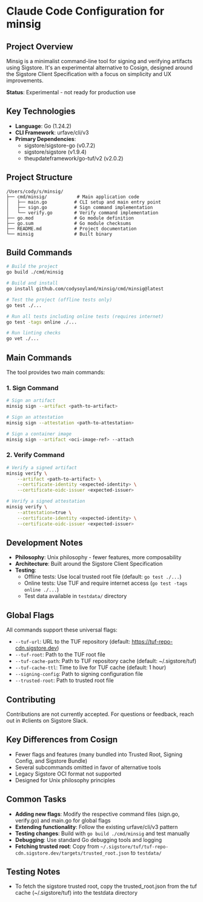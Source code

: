 # Claude Code Configuration for minsig

## Project Overview
Minsig is a minimalist command-line tool for signing and verifying artifacts using Sigstore. It's an experimental alternative to Cosign, designed around the Sigstore Client Specification with a focus on simplicity and UX improvements.

**Status**: Experimental - not ready for production use

## Key Technologies
- **Language**: Go (1.24.2)
- **CLI Framework**: urfave/cli/v3
- **Primary Dependencies**: 
  - sigstore/sigstore-go (v0.7.2)
  - sigstore/sigstore (v1.9.4)
  - theupdateframework/go-tuf/v2 (v2.0.2)

## Project Structure
```
/Users/cody/s/minsig/
├── cmd/minsig/           # Main application code
│   ├── main.go          # CLI setup and main entry point
│   ├── sign.go          # Sign command implementation
│   └── verify.go        # Verify command implementation
├── go.mod               # Go module definition
├── go.sum               # Go module checksums
├── README.md            # Project documentation
└── minsig               # Built binary
```

## Build Commands
```bash
# Build the project
go build ./cmd/minsig

# Build and install
go install github.com/codysoyland/minsig/cmd/minsig@latest

# Test the project (offline tests only)
go test ./...

# Run all tests including online tests (requires internet)
go test -tags online ./...

# Run linting checks
go vet ./...
```

## Main Commands
The tool provides two main commands:

### 1. Sign Command
```bash
# Sign an artifact
minsig sign --artifact <path-to-artifact>

# Sign an attestation
minsig sign --attestation <path-to-attestation>

# Sign a container image
minsig sign --artifact <oci-image-ref> --attach
```

### 2. Verify Command
```bash
# Verify a signed artifact
minsig verify \
    --artifact <path-to-artifact> \
    --certificate-identity <expected-identity> \
    --certificate-oidc-issuer <expected-issuer>

# Verify a signed attestation
minsig verify \
    --attestation=true \
    --certificate-identity <expected-identity> \
    --certificate-oidc-issuer <expected-issuer>
```

## Development Notes
- **Philosophy**: Unix philosophy - fewer features, more composability
- **Architecture**: Built around the Sigstore Client Specification
- **Testing**: 
  - Offline tests: Use local trusted root file (default: `go test ./...`)
  - Online tests: Use TUF and require internet access (`go test -tags online ./...`)
  - Test data available in `testdata/` directory

## Global Flags
All commands support these universal flags:
- `--tuf-url`: URL to the TUF repository (default: https://tuf-repo-cdn.sigstore.dev)
- `--tuf-root`: Path to the TUF root file
- `--tuf-cache-path`: Path to TUF repository cache (default: ~/.sigstore/tuf)
- `--tuf-cache-ttl`: Time to live for TUF cache (default: 1 hour)
- `--signing-config`: Path to signing configuration file
- `--trusted-root`: Path to trusted root file

## Contributing
Contributions are not currently accepted. For questions or feedback, reach out in #clients on Sigstore Slack.

## Key Differences from Cosign
- Fewer flags and features (many bundled into Trusted Root, Signing Config, and Sigstore Bundle)
- Several subcommands omitted in favor of alternative tools
- Legacy Sigstore OCI format not supported
- Designed for Unix philosophy principles

## Common Tasks
- **Adding new flags**: Modify the respective command files (sign.go, verify.go) and main.go for global flags
- **Extending functionality**: Follow the existing urfave/cli/v3 pattern
- **Testing changes**: Build with `go build ./cmd/minsig` and test manually
- **Debugging**: Use standard Go debugging tools and logging
- **Fetching trusted root**: Copy from `~/.sigstore/tuf/tuf-repo-cdn.sigstore.dev/targets/trusted_root.json` to `testdata/`

## Testing Notes
- To fetch the sigstore trusted root, copy the trusted_root.json from the tuf cache (~/.sigstore/tuf) into the testdata directory